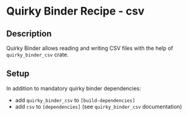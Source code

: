 # Quirky Binder Recipe - csv

## Description

Quirky Binder allows reading and writing CSV files with the help of `quirky_binder_csv` crate.

## Setup

In addition to mandatory quirky binder dependencies:

* add `quirky_binder_csv` to `[build-dependencies]`
* add `csv` to `[dependencies]` (see `quirky_binder_csv` documentation)

